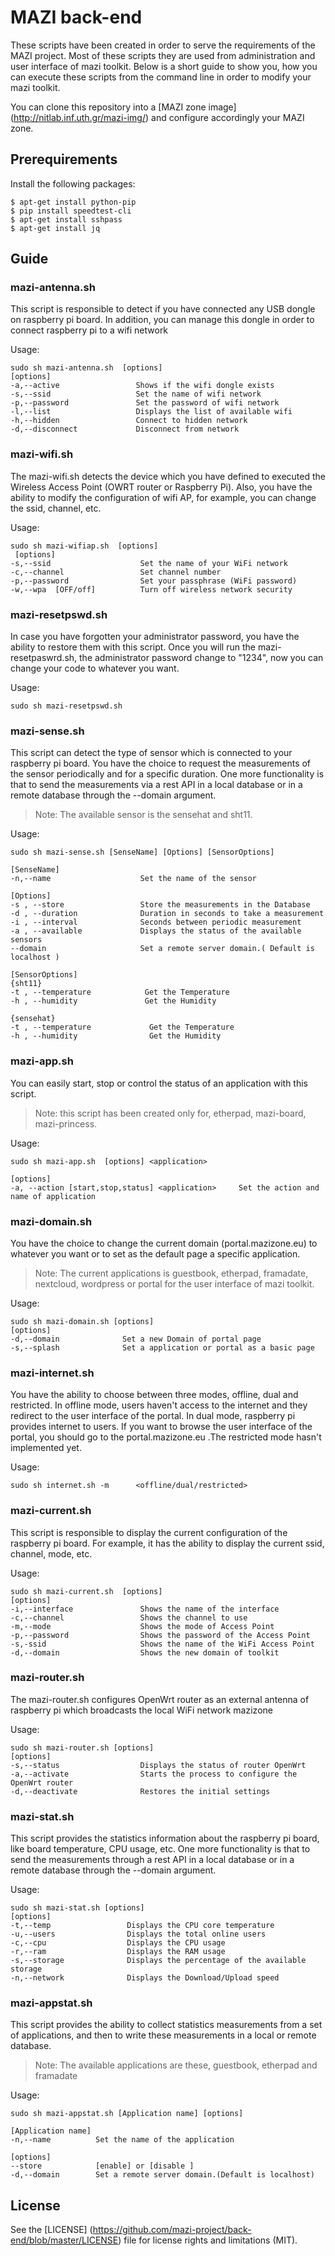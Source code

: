 # MAZI back-end
These scripts have been created in order to serve the requirements of the MAZI project. Most of these scripts they are used from administration and user interface of mazi toolkit.
Below is a short guide to show you, how you can execute these scripts from the command line in order to modify your mazi toolkit.

You can clone this repository into a [MAZI zone image] (http://nitlab.inf.uth.gr/mazi-img/) and configure accordingly your MAZI zone.



## Prerequirements
Install the following packages:
```
$ apt-get install python-pip
$ pip install speedtest-cli
$ apt-get install sshpass
$ apt-get install jq
```

## Guide

### mazi-antenna.sh ###
This script is responsible to detect if you have connected any USB dongle on raspberry pi board. In addition, you can manage this dongle in order to connect raspberry pi to a wifi network 

Usage:
```
sudo sh mazi-antenna.sh  [options]
[options]
-a,--active                 Shows if the wifi dongle exists
-s,--ssid                   Set the name of wifi network
-p,--password               Set the password of wifi network
-l,--list                   Displays the list of available wifi
-h,--hidden                 Connect to hidden network
-d,--disconnect             Disconnect from network

```

### mazi-wifi.sh ###
The mazi-wifi.sh detects the device which you have defined to executed the Wireless Access Point (OWRT router or Raspberry Pi). Also, you have the ability to modify the configuration of wifi AP, for example, you can change the ssid, channel, etc.

Usage:
```
sudo sh mazi-wifiap.sh  [options]
 [options]
-s,--ssid                    Set the name of your WiFi network
-c,--channel                 Set channel number
-p,--password                Set your passphrase (WiFi password)
-w,--wpa  [OFF/off]          Turn off wireless network security
```

### mazi-resetpswd.sh ###
In case you have forgotten your administrator password, you have the ability to restore them with this script. Once you will run the mazi-resetpaswrd.sh, the administrator password change to "1234", now you can change your code to whatever you want.

Usage:
```
sudo sh mazi-resetpswd.sh
```

### mazi-sense.sh ###
This script can detect the type of sensor which is connected to your raspberry pi board. You have the choice to request the measurements of the sensor periodically and for a specific duration. One more functionality is that to send the measurements via a rest API in a local database or in a remote database through the --domain argument.

> Note: The available sensor is the sensehat and sht11.

Usage:
```
sudo sh mazi-sense.sh [SenseName] [Options] [SensorOptions]

[SenseName]
-n,--name                    Set the name of the sensor

[Options]
-s , --store                 Store the measurements in the Database
-d , --duration              Duration in seconds to take a measurement
-i , --interval              Seconds between periodic measurement
-a , --available             Displays the status of the available sensors
--domain                     Set a remote server domain.( Default is localhost )

[SensorOptions]
{sht11}
-t , --temperature            Get the Temperature
-h , --humidity               Get the Humidity

{sensehat}
-t , --temperature             Get the Temperature
-h , --humidity                Get the Humidity
```

### mazi-app.sh ###
You can easily start, stop or control the status of an application with this script. 
> Note: this script has been created only for, etherpad, mazi-board, mazi-princess.

Usage:
```
sudo sh mazi-app.sh  [options] <application>

[options]
-a, --action [start,stop,status] <application>     Set the action and name of application
```

### mazi-domain.sh ###
You have the choice to change the current domain (portal.mazizone.eu) to whatever you want or to set as the default page a specific application.
> Note: The current applications is guestbook, etherpad, framadate, nextcloud, wordpress or portal for the user interface of mazi toolkit.

Usage:
```
sudo sh mazi-domain.sh [options]
[options]
-d,--domain              Set a new Domain of portal page
-s,--splash              Set a application or portal as a basic page
```

### mazi-internet.sh ###
You have the ability to choose between three modes, offline, dual and restricted. In offline mode, users haven't access to the internet and they redirect to the user interface of the portal. In dual mode, raspberry pi provides internet to users. If you want to browse the user interface of the portal, you should go to  the portal.mazizone.eu .The restricted mode hasn't implemented yet.

Usage:
```
sudo sh internet.sh -m      <offline/dual/restricted>
```

### mazi-current.sh ###
This script is responsible to display the current configuration of the raspberry pi board. For example, it has the ability to display the current ssid, channel, mode, etc.

Usage:
```
sudo sh mazi-current.sh  [options]
[options]
-i,--interface               Shows the name of the interface
-c,--channel                 Shows the channel to use
-m,--mode                    Shows the mode of Access Point
-p,--password                Shows the password of the Access Point
-s,-ssid                     Shows the name of the WiFi Access Point
-d,--domain                  Shows the new domain of toolkit
```

### mazi-router.sh ###
The mazi-router.sh configures OpenWrt router as an external antenna of raspberry pi which broadcasts the local WiFi network mazizone

Usage:
```
sudo sh mazi-router.sh [options]
[options]
-s,--status                  Displays the status of router OpenWrt 
-a,--activate                Starts the process to configure the OpenWrt router
-d,--deactivate              Restores the initial settings
```
### mazi-stat.sh ###
This script provides the statistics information about the raspberry pi board, like board temperature, CPU usage, etc. One more functionality is that to send the measurements through a rest API in a local database or in a remote database through the --domain argument.

Usage:
```
sudo sh mazi-stat.sh [options]
[options]
-t,--temp                 Displays the CPU core temperature
-u,--users                Displays the total online users
-c,--cpu                  Displays the CPU usage
-r,--ram                  Displays the RAM usage
-s,--storage              Displays the percentage of the available storage
-n,--network              Displays the Download/Upload speed
```

### mazi-appstat.sh ###
This script provides the ability to collect statistics measurements from a set of applications,  and then to write these measurements in a local or remote database. 

> Note: The available applications are these, guestbook, etherpad and framadate

Usage:
```
sudo sh mazi-appstat.sh [Application name] [options]

[Application name]
-n,--name          Set the name of the application

[options]
--store            [enable] or [disable ]
-d,--domain        Set a remote server domain.(Default is localhost)
```

## License

See the [LICENSE] (https://github.com/mazi-project/back-end/blob/master/LICENSE) file for license rights and limitations (MIT).

